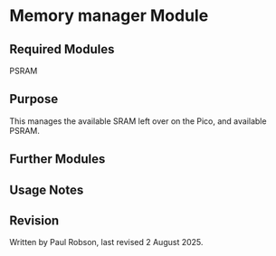 # Memory manager Module

## Required Modules 

PSRAM

## Purpose

This manages the available SRAM left over on the Pico, and available PSRAM. 

## Further Modules


## Usage Notes


## Revision

Written by Paul Robson, last revised 2 August 2025.
